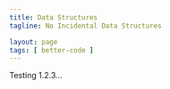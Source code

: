 ```yaml
---
title: Data Structures
tagline: No Incidental Data Structures

layout: page
tags: [ better-code ]
---
```


Testing 1.2.3...
